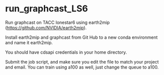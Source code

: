 # run_graphcast_LS6
Run graphcast on TACC lonestar6 using earth2mip (https://github.com/NVIDIA/earth2mip).

Install earth2mip and graphcast from Git Hub to a new conda environment and name it earth2mip.

You should have cdsapi credentials in your home directory.

Submit the job script, and make sure you edit the file to match your project and email. You can train using a100 as well, just change the queue to a100.
